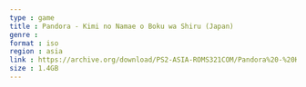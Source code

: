 ```yaml
---
type : game
title : Pandora - Kimi no Namae o Boku wa Shiru (Japan)
genre : 
format : iso
region : asia
link : https://archive.org/download/PS2-ASIA-ROMS321COM/Pandora%20-%20Kimi%20no%20Namae%20o%20Boku%20wa%20Shiru%20%28Japan%29.7z
size : 1.4GB
---
```

